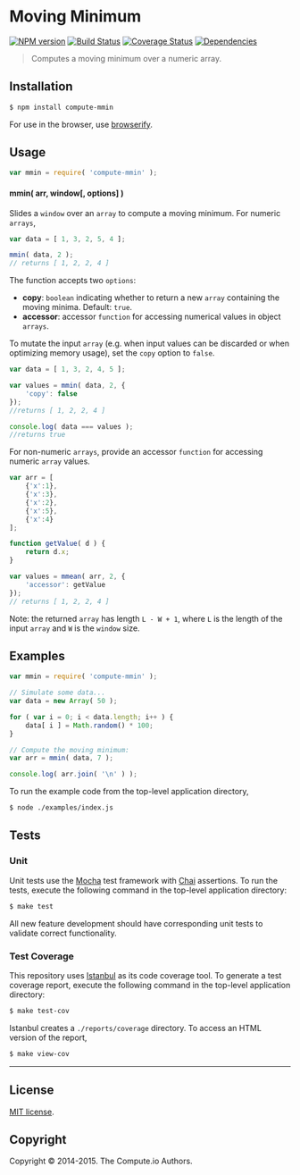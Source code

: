Moving Minimum
===
[![NPM version][npm-image]][npm-url] [![Build Status][travis-image]][travis-url] [![Coverage Status][coveralls-image]][coveralls-url] [![Dependencies][dependencies-image]][dependencies-url]

> Computes a moving minimum over a numeric array.


## Installation

``` bash
$ npm install compute-mmin
```

For use in the browser, use [browserify](https://github.com/substack/node-browserify).


## Usage


``` javascript
var mmin = require( 'compute-mmin' );
```

#### mmin( arr, window[, options] )

Slides a `window` over an `array` to compute a moving minimum. For numeric `arrays`,

``` javascript
var data = [ 1, 3, 2, 5, 4 ];

mmin( data, 2 );
// returns [ 1, 2, 2, 4 ]
```

The function accepts two `options`:

*  __copy__: `boolean` indicating whether to return a new `array` containing the moving minima. Default: `true`.
*  __accessor__: accessor `function` for accessing numerical values in object `arrays`.

To mutate the input `array` (e.g. when input values can be discarded or when optimizing memory usage), set the `copy` option to `false`.

``` javascript
var data = [ 1, 3, 2, 4, 5 ];

var values = mmin( data, 2, {
	'copy': false
});
//returns [ 1, 2, 2, 4 ]

console.log( data === values );
//returns true
```

For non-numeric `arrays`, provide an accessor `function` for accessing numeric `array` values.

``` javascript
var arr = [
	{'x':1},
	{'x':3},
	{'x':2},
	{'x':5},
	{'x':4}
];

function getValue( d ) {
	return d.x;
}

var values = mmean( arr, 2, {
	'accessor': getValue
});
// returns [ 1, 2, 2, 4 ]
```

Note: the returned `array` has length `L - W + 1`, where `L` is the length of the input `array` and `W` is the `window` size.


## Examples

``` javascript
var mmin = require( 'compute-mmin' );

// Simulate some data...
var data = new Array( 50 );

for ( var i = 0; i < data.length; i++ ) {
	data[ i ] = Math.random() * 100;
}

// Compute the moving minimum:
var arr = mmin( data, 7 );

console.log( arr.join( '\n' ) );
```

To run the example code from the top-level application directory,

``` bash
$ node ./examples/index.js
```


## Tests

### Unit

Unit tests use the [Mocha](http://mochajs.org) test framework with [Chai](http://chaijs.com) assertions. To run the tests, execute the following command in the top-level application directory:

``` bash
$ make test
```

All new feature development should have corresponding unit tests to validate correct functionality.


### Test Coverage

This repository uses [Istanbul](https://github.com/gotwarlost/istanbul) as its code coverage tool. To generate a test coverage report, execute the following command in the top-level application directory:

``` bash
$ make test-cov
```

Istanbul creates a `./reports/coverage` directory. To access an HTML version of the report,

``` bash
$ make view-cov
```


---
## License

[MIT license](http://opensource.org/licenses/MIT).


## Copyright

Copyright &copy; 2014-2015. The Compute.io Authors.


[npm-image]: http://img.shields.io/npm/v/compute-mmin.svg
[npm-url]: https://npmjs.org/package/compute-mmin

[travis-image]: http://img.shields.io/travis/compute-io/mmin/master.svg
[travis-url]: https://travis-ci.org/compute-io/mmin

[coveralls-image]: https://img.shields.io/coveralls/compute-io/mmin/master.svg
[coveralls-url]: https://coveralls.io/r/compute-io/mmin?branch=master

[dependencies-image]: http://img.shields.io/david/compute-io/mmin.svg
[dependencies-url]: https://david-dm.org/compute-io/mmin

[dev-dependencies-image]: http://img.shields.io/david/dev/compute-io/mmin.svg
[dev-dependencies-url]: https://david-dm.org/dev/compute-io/mmin

[github-issues-image]: http://img.shields.io/github/issues/compute-io/mmin.svg
[github-issues-url]: https://github.com/compute-io/mmin/issues
